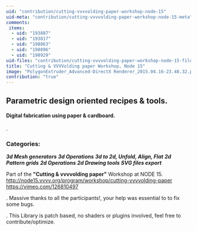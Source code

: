 ```yaml
---
uid: "contribution/cutting-vvvvolding-paper-workshop-node-15"
uid-meta: "contribution/cutting-vvvvolding-paper-workshop-node-15-meta"
comments: 
 items: 
  - uid: "193807"
  - uid: "193817"
  - uid: "198863"
  - uid: "198896"
  - uid: "198929"
uid-files: "contribution/cutting-vvvvolding-paper-workshop-node-15-files"
title: "Cutting & VVVVolding paper Workshop, Node 15"
image: "PolygonExtruder_Advanced-DirectX Renderer_2015.04.16-23.48.32.png"
contribution: "true"
---
```


##  Parametric design oriented recipes & tools. 
####  Digital fabrication using paper & cardboard. 
.
###  Categories:
***3d Mesh generators***
***3d Operations***
***3d to 2d, Unfold, Align, Flat***
***2d Pattern grids***
***2d Operations***
***2d Drawing tools***
***SVG files export***


Part of the **"Cutting & vvvvolding paper"** Workshop at NODE 15.
http://node15.vvvv.org/program/workshop/cutting-vvvvolding-paper
https://vimeo.com/126810497

.
Massive thanks to all the participants!, your help was essential to to fix some bugs.

.
This Library is patch based, no shaders or plugins involved, feel free to contribute/optimize.


